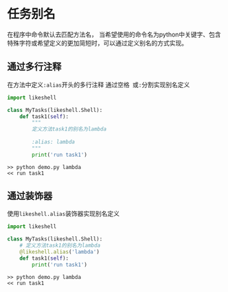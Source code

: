 # 任务别名

在程序中命令默认去匹配方法名，
当希望使用的命令名为python中关键字、包含特殊字符或希望定义的更加简短时，可以通过定义别名的方式实现。

## 通过多行注释
在方法中定义`:alias`开头的多行注释 
通过空格` `或`:`分割实现别名定义

```python
import likeshell

class MyTasks(likeshell.Shell):
    def task1(self):
        """
        定义方法task1的别名为lambda
        
        :alias: lambda
        """
        print('run task1')
```

```shell script
>> python demo.py lambda
<< run task1
```


## 通过装饰器

使用`likeshell.alias`装饰器实现别名定义

```python
import likeshell

class MyTasks(likeshell.Shell):
    # 定义方法task1的别名为lambda
    @likeshell.alias('lambda')
    def task1(self):
        print('run task1')
```

```shell script
>> python demo.py lambda
<< run task1
```
